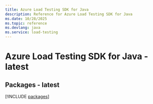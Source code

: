 ```yaml
---
title: Azure Load Testing SDK for Java
description: Reference for Azure Load Testing SDK for Java
ms.date: 10/28/2025
ms.topic: reference
ms.devlang: java
ms.service: load-testing
---
```

# Azure Load Testing SDK for Java - latest
## Packages - latest
[!INCLUDE [packages](load-testing-index.md)]